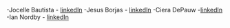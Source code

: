 

-Jocelle Bautista - [linkedIn](https://www.linkedin.com/in/jocelle-bautista-8a760b24a/)
-Jesus Borjas - [linkedIn](https://www.linkedin.com/in/jesus-borjas-6589b920a/)
-Ciera DePauw -[linkedIn](https://www.linkedin.com/in/ciera-depauw-a32bab253/)
-Ian Nordby - [linkedIn](https://www.linkedin.com/in/iannordby/)